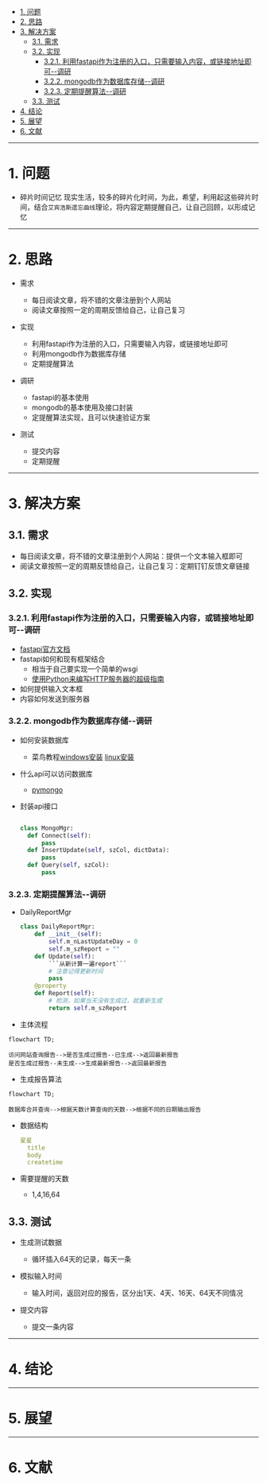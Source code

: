 <!-- TOC -->

- [1. 问题](#1-%E9%97%AE%E9%A2%98)
- [2. 思路](#2-%E6%80%9D%E8%B7%AF)
- [3. 解决方案](#3-%E8%A7%A3%E5%86%B3%E6%96%B9%E6%A1%88)
    - [3.1. 需求](#31-%E9%9C%80%E6%B1%82)
    - [3.2. 实现](#32-%E5%AE%9E%E7%8E%B0)
        - [3.2.1. 利用fastapi作为注册的入口，只需要输入内容，或链接地址即可--调研](#321-%E5%88%A9%E7%94%A8fastapi%E4%BD%9C%E4%B8%BA%E6%B3%A8%E5%86%8C%E7%9A%84%E5%85%A5%E5%8F%A3%E5%8F%AA%E9%9C%80%E8%A6%81%E8%BE%93%E5%85%A5%E5%86%85%E5%AE%B9%E6%88%96%E9%93%BE%E6%8E%A5%E5%9C%B0%E5%9D%80%E5%8D%B3%E5%8F%AF--%E8%B0%83%E7%A0%94)
        - [3.2.2. mongodb作为数据库存储--调研](#322-mongodb%E4%BD%9C%E4%B8%BA%E6%95%B0%E6%8D%AE%E5%BA%93%E5%AD%98%E5%82%A8--%E8%B0%83%E7%A0%94)
        - [3.2.3. 定期提醒算法--调研](#323-%E5%AE%9A%E6%9C%9F%E6%8F%90%E9%86%92%E7%AE%97%E6%B3%95--%E8%B0%83%E7%A0%94)
    - [3.3. 测试](#33-%E6%B5%8B%E8%AF%95)
- [4. 结论](#4-%E7%BB%93%E8%AE%BA)
- [5. 展望](#5-%E5%B1%95%E6%9C%9B)
- [6. 文献](#6-%E6%96%87%E7%8C%AE)

<!-- /TOC -->



------------------------------------------------------------------------------

# 1. 问题

* 碎片时间记忆
  现实生活，较多的碎片化时间，为此，希望，利用起这些碎片时间，结合`艾宾浩斯遗忘曲线`理论，将内容定期提醒自己，让自己回顾，以形成记忆


------------------------------------------------------------------------------

# 2. 思路
* 需求
  * 每日阅读文章，将不错的文章注册到个人网站
  * 阅读文章按照一定的周期反馈给自己，让自己复习

* 实现
  * 利用fastapi作为注册的入口，只需要输入内容，或链接地址即可
  * 利用mongodb作为数据库存储
  * 定期提醒算法

* 调研
  * fastapi的基本使用
  * mongodb的基本使用及接口封装
  * 定提醒算法实现，且可以快速验证方案

* 测试
  * 提交内容
  * 定期提醒



------------------------------------------------------------------------------

# 3. 解决方案


## 3.1. 需求
* 每日阅读文章，将不错的文章注册到个人网站：提供一个文本输入框即可
* 阅读文章按照一定的周期反馈给自己，让自己复习：定期钉钉反馈文章链接

## 3.2. 实现

### 3.2.1. 利用fastapi作为注册的入口，只需要输入内容，或链接地址即可--调研
* [fastapi官方文档](https://fastapi.tiangolo.com/)
* fastapi如何和现有框架结合
  * 相当于自己要实现一个简单的wsgi
  * [使用Python来编写HTTP服务器的超级指南](https://www.jb51.net/article/79663.htm)
* 如何提供输入文本框
* 内容如何发送到服务器

### 3.2.2. mongodb作为数据库存储--调研
* 如何安装数据库
  * 菜鸟教程[windows安装](https://www.runoob.com/mongodb/mongodb-window-install.html) [linux安装](https://www.runoob.com/mongodb/mongodb-linux-install.html)

* 什么api可以访问数据库
  * [pymongo](https://api.mongodb.com/python/3.2/index.html#)

* 封装api接口
  ~~~python

  class MongoMgr:
    def Connect(self):
        pass
    def InsertUpdate(self, szCol, dictData):
        pass
    def Query(self, szCol):
        pass
  ~~~

### 3.2.3. 定期提醒算法--调研
* DailyReportMgr
  ~~~python
  class DailyReportMgr:
      def __init__(self):
          self.m_nLastUpdateDay = 0
          self.m_szReport = ""
      def Update(self):
          ```从新计算一遍report```
          # 注意记得更新时间
          pass
      @property
      def Report(self):
          # 检测，如果当天没有生成过，就重新生成
          return self.m_szReport
  ~~~

* 主体流程
```mermaid
flowchart TD;

访问网站查询报告-->是否生成过报告--已生成-->返回最新报告
是否生成过报告--未生成-->生成最新报告-->返回最新报告
```

* 生成报告算法

```mermaid
flowchart TD;

数据库合并查询-->根据天数计算查询的天数-->根据不同的日期输出报告

```

* 数据结构
  ~~~yaml
  星星
    title
    body
    createtime
  ~~~

* 需要提醒的天数
  * 1,4,16,64

## 3.3. 测试

* 生成测试数据
  * 循环插入64天的记录，每天一条

* 模拟输入时间
  * 输入时间，返回对应的报告，区分出1天、4天、16天、64天不同情况

* 提交内容
  * 提交一条内容


------------------------------------------------------------------------------

# 4. 结论




------------------------------------------------------------------------------

# 5. 展望




------------------------------------------------------------------------------

# 6. 文献


